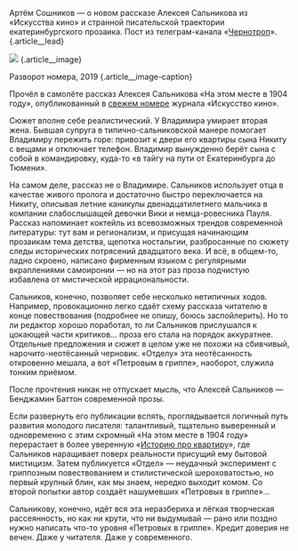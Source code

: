 Артём Сошников — о новом рассказе Алексея Сальникова из «Искусства кино» и странной писательской траектории екатеринбургского прозаика. Пост из телеграм-канала «[Чернотроп][1]». {.article\_\_lead}

![][image-1] {.article\_\_image}

Разворот номера, 2019 {.article\_\_image-caption}

Прочёл в самолёте рассказ Алексея Сальникова «На этом месте в 1904 году», опубликованный в [свежем номере][2] журнала «Искусство кино».

Сюжет вполне себе реалистический. У Владимира умирает вторая жена. Бывшая супруга в типично-сальниковской манере помогает Владимиру пережить горе: привозит к двери его квартиры сына Никиту с вещами и отключает телефон. Владимир вынужденно берёт сына с собой в командировку, куда-то «в тайгу на пути от Екатеринбурга до Тюмени».

На самом деле, рассказ не о Владимире. Сальников использует отца в качестве живого пролога и достаточно быстро переключается на Никиту, описывая летние каникулы двенадцатилетнего мальчика в компании слабослышащей девочки Вики и немца-ровесника Пауля. Рассказ напоминает коктейль из всевозможных трендов современной литературы: тут вам и регионализм, и присущая начинающим прозаикам тема детства, щепотка ностальгии, разбросанные по сюжету следы исторических потрясений двадцатого века. И всё, в общем-то, ладно скроено, написано фирменным языком с регулярными вкраплениями самоиронии — но на этот раз проза подчистую избавлена от мистической иррациональности. 

Сальников, конечно, позволяет себе несколько нетипичных ходов. Например, провокационно легко сдаёт схему рассказа читателю в конце повествования (подробнее не опишу, боюсь заспойлерить). Но то ли редактор хорошо поработал, то ли Сальников прислушался к цокающей части критиков… проза его стала на порядок аккуратнее. Отдельные предложения и сюжет в целом уже не похожи на сбивчивый, нарочито-неотёсанный черновик. «Отделу» эта неотёсанность откровенно мешала, а вот «Петровым в гриппе», наоборот, служила тонким приёмом.

После прочтения никак не отпускает мысль, что Алексей Сальников — Бенджамин Баттон современной прозы. 

Если развернуть его публикации вспять, проглядывается логичный путь развития молодого писателя: талантливый, тщательно выверенный и одновременно с этим скромный «На этом месте в 1904 году» перерастает в более уверенную «[Историю про квартиру][3]», где Сальников наращивает поверх реальности присущий ему бытовой мистицизм. Затем публикуется «Отдел» — неудачный эксперимент c гриппозным повествованием и стилистической шероховатостью, но первый крупный блин, как мы знаем, нередко выходит комом. Со второй попытки автор создаёт нашумевших «Петровых в гриппе»…

Сальникову, конечно, идёт вся эта неразбериха и лёгкая творческая рассеянность, но как ни крути, что ни выдумывай — рано или поздно нужно написать что-то уровня «Петровых в гриппе». Кредит доверия не вечен. Даже у читателя. Даже у современного.

[1]:	http://teleg.run/blacktrope
[2]:	https://kinoart.ru/issues
[3]:	http://fiction-2018.esquire.ru/4/

[image-1]:	http://sayocean.me/img/salnikov-1904.jpg